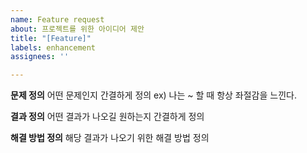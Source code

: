 ```yaml
---
name: Feature request
about: 프로젝트를 위한 아이디어 제안
title: "[Feature]"
labels: enhancement
assignees: ''

---
```


**문제 정의**
어떤 문제인지 간결하게 정의
ex) 나는 ~ 할 때 항상 좌절감을 느낀다.

**결과 정의**
어떤 결과가 나오길 원하는지 간결하게 정의

**해결 방법 정의**
해당 결과가 나오기 위한 해결 방법 정의
